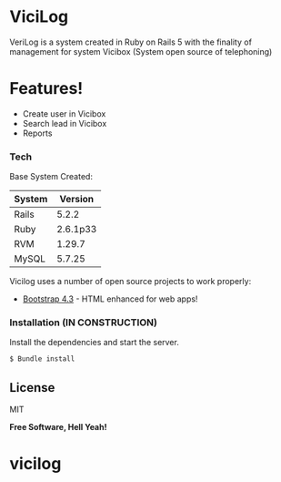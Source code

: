 # ViciLog 

VeriLog is a system created in Ruby on Rails 5 with the finality of management for system Vicibox (System open source of telephoning)

# Features!

  - Create user in Vicibox
  - Search lead in Vicibox
  - Reports

### Tech

Base System Created:

| System | Version |
| ------ | ------ |
| Rails | 5.2.2 |
| Ruby | 2.6.1p33 |
| RVM | 1.29.7 |
| MySQL | 5.7.25 |

Vicilog uses a number of open source projects to work properly:

* [Bootstrap 4.3] - HTML enhanced for web apps!

### Installation (IN CONSTRUCTION)

Install the dependencies and start the server.

```sh
$ Bundle install
```

License
----

MIT


**Free Software, Hell Yeah!**

[//]: # (LINKS)
[Bootstrap 4.3]: <https://getbootstrap.com/docs/4.3/getting-started/introduction/>
# vicilog

